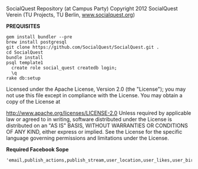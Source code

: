SocialQuest Repository (at Campus Party)
Copyright 2012 SocialQuest Verein (TU Projects, TU Berlin, www.socialquest.org)

__PREQUISITES__

    gem install bundler --pre
    brew install postgresql
    git clone https://github.com/SocialQuest/SocialQuest.git .
    cd SocialQuest
    bundle install
    psql template1
      create role social_quest createdb login;
      \q
    rake db:setup

Licensed under the Apache License, Version 2.0 (the "License"); you may not use this file except in compliance with the License. You may obtain a copy of the License at

   http://www.apache.org/licenses/LICENSE-2.0
Unless required by applicable law or agreed to in writing, software distributed under the License is distributed on an "AS IS" BASIS, WITHOUT WARRANTIES OR CONDITIONS OF ANY KIND, either express or implied. See the License for the specific language governing permissions and limitations under the License.


__Required Facebook Sope__

    'email,publish_actions,publish_stream,user_location,user_likes,user_birthday' 
